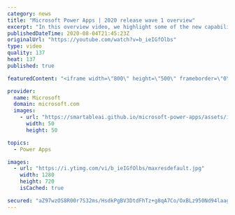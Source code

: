 ```yaml
---
category: news
title: "Microsoft Power Apps | 2020 release wave 1 overview"
excerpt: "In this overview video, we highlight some of the new capabilities included in the latest update to Microsoft Power Apps.      Here are the capabilities covered:     UI enhancements       • Save is always visible       • Chart formatting  Grid user experience enhancements       • Conditional search  "
publishedDateTime: 2020-08-04T21:45:23Z
originalUrl: "https://youtube.com/watch?v=b_ieIGfOlbs"
type: video
quality: 137
heat: 137
published: true

featuredContent: "<iframe width=\"800\" height=\"500\" frameborder=\"0\" src=\"https://www.youtube.com/embed/b_ieIGfOlbs\" allow=\"accelerometer; autoplay; encrypted-media; gyroscope; picture-in-picture\" allowfullscreen></iframe>"

provider:
  name: Microsoft
  domain: microsoft.com
  images:
    - url: "https://smartableai.github.io/microsoft-power-apps/assets/images/organizations/microsoft.com-50x50.jpg"
      width: 50
      height: 50

topics:
  - Power Apps

images:
  - url: "https://i.ytimg.com/vi/b_ieIGfOlbs/maxresdefault.jpg"
    width: 1280
    height: 720
    isCached: true

secured: "aZ97wzOS8R00r7S32ms/HsdkPgBV3DtdFhTz+g8qA7Co/OxBLz950Nd94laagLmssSCCGta/LLwzT5TTdSa2qsDC3XTVSXudB9PrRc+AFb+qOwA4U5PiND9+yW6qHLDJI/9z57kAm/VrFuiD8N2jZUNnNKT8jqJOv6aLKNiBtnXvSZGWIN389MA1BWrSoaLtw0kcXfOw36g6+8wmCOKEmYWkteKxhWYonpGqHWX8yHRwuVgeQK8NJdwSMHJrMssBnYhnYKaR43vjp18aRVaupUc5msP6mki7n3P0NzXzx5/oxOkbtYDwM2GSuZOH18huqZsyuXZFvyEp0Nvok8JT86KGojCWqO64o3SYeB7JB4mb0CK56rVqc8pv3i7IpNOueStNNtnoWFRQ3R1mn+7oZlc8FGgHelYsNICDAsoba8p44SmvgVmOA7J0No3f3smZ;/ef/dyuEvijpi2Nzi0kpOQ=="
---
```


